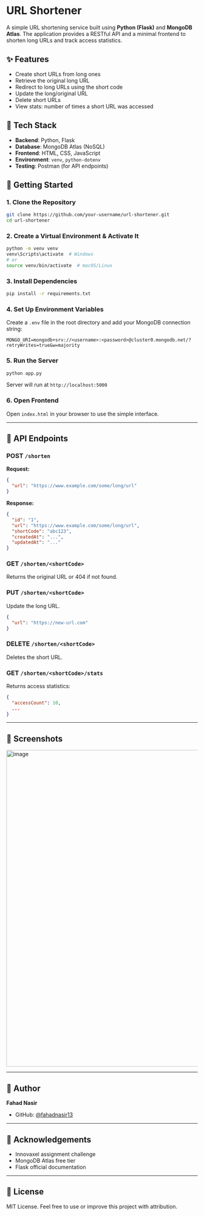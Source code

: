# URL Shortener

A simple URL shortening service built using **Python (Flask)** and **MongoDB Atlas**. The application provides a RESTful API and a minimal frontend to shorten long URLs and track access statistics.

## ✨ Features

* Create short URLs from long ones
* Retrieve the original long URL
* Redirect to long URLs using the short code
* Update the long/original URL
* Delete short URLs
* View stats: number of times a short URL was accessed

## 🧰 Tech Stack

* **Backend**: Python, Flask
* **Database**: MongoDB Atlas (NoSQL)
* **Frontend**: HTML, CSS, JavaScript
* **Environment**: `venv`, `python-dotenv`
* **Testing**: Postman (for API endpoints)

## 🚀 Getting Started

### 1. Clone the Repository

```bash
git clone https://github.com/your-username/url-shortener.git
cd url-shortener
```

### 2. Create a Virtual Environment & Activate It

```bash
python -m venv venv
venv\Scripts\activate  # Windows
# or
source venv/bin/activate  # macOS/Linux
```

### 3. Install Dependencies

```bash
pip install -r requirements.txt
```

### 4. Set Up Environment Variables

Create a `.env` file in the root directory and add your MongoDB connection string:

```env
MONGO_URI=mongodb+srv://<username>:<password>@cluster0.mongodb.net/?retryWrites=true&w=majority
```

### 5. Run the Server

```bash
python app.py
```

Server will run at `http://localhost:5000`

### 6. Open Frontend

Open `index.html` in your browser to use the simple interface.

---

## 🔧 API Endpoints

### POST `/shorten`

**Request:**

```json
{
  "url": "https://www.example.com/some/long/url"
}
```

**Response:**

```json
{
  "id": "1",
  "url": "https://www.example.com/some/long/url",
  "shortCode": "abc123",
  "createdAt": "...",
  "updatedAt": "..."
}
```

### GET `/shorten/<shortCode>`

Returns the original URL or 404 if not found.

### PUT `/shorten/<shortCode>`

Update the long URL.

```json
{
  "url": "https://new-url.com"
}
```

### DELETE `/shorten/<shortCode>`

Deletes the short URL.

### GET `/shorten/<shortCode>/stats`

Returns access statistics:

```json
{
  "accessCount": 10,
  ...
}
```

---

## 📱 Screenshots

<img width="1908" height="834" alt="image" src="https://github.com/user-attachments/assets/09743c2e-3259-4c42-8b52-8a8b8fd4a418" />


---

## 👤 Author

**Fahad Nasir**

* GitHub: [@fahadnasir13](https://github.com/fahadnasir13)

---

## 🙌 Acknowledgements

* Innovaxel assignment challenge
* MongoDB Atlas free tier
* Flask official documentation

---

## 📖 License

MIT License. Feel free to use or improve this project with attribution.
